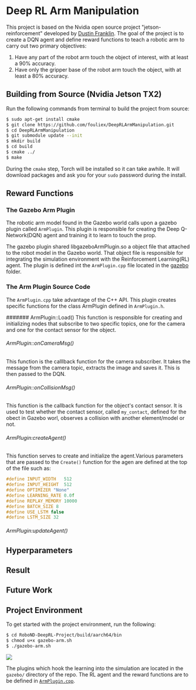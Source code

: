 
# Deep RL Arm Manipulation

This project is based on the Nvidia open source project "jetson-reinforcement" developed by [Dustin Franklin](https://github.com/dusty-nv).
The goal of the project is to create a DQN agent and define reward functions to teach a robotic arm to carry out two primary objectives:

1. Have any part of the robot arm touch the object of interest, with at least a 90% accuracy.
2. Have only the gripper base of the robot arm touch the object, with at least a 80% accuracy.

## Building from Source (Nvidia Jetson TX2)

Run the following commands from terminal to build the project from source:

``` bash
$ sudo apt-get install cmake
$ git clone https://github.com/fouliex/DeepRLArmManipulation.git
$ cd DeepRLArmManipulation
$ git submodule update --init
$ mkdir build
$ cd build
$ cmake ../
$ make
```

During the `cmake` step, Torch will be installed so it can take awhile. It will download packages and ask you for your `sudo` password during the install.

## Reward Functions

### The Gazebo Arm Plugin 
The robotic arm model found in the Gazebo world calls upon a gazebo plugin called `ArmPlugin`. This plugin is responsible
 for creating the Deep Q-Network(DQN) agent and training it to learn to touch the prop.
 
 The gazebo plugin shared libgazeboArmPlugin.so a object file that attached to the robot model in the Gazebo world. That
 object file is responsible for integrating the simulation environment with the Reinforcement Learning(RL) agent. The  plugin is defined
 int the `ArmPlugin.cpp` file located in the [gazebo](./gazebo) folder.

### The Arm Plugin Source Code
The `ArmPlugin.cpp` take advantage of the C++ API. This plugin creates specific functions for the class ArmPlugin defined in
`ArmPlugin.h`.

####### ArmPlugin::Load()
This function is responsible for creating and initializing nodes that subscribe to two specific topics, one for the camera
and one for the contact sensor for the object.

###### ArmPlugin::onCameraMsg()
This function is the calllback function for the camera subscriber. It takes the message from the camera topic, extracts
the image and saves it. This is then passed to the DQN.

###### ArmPlugin::onCollisionMsg()
This function is the callback function for the object's contact sensor. It is used to test whether the contact sensor,
 called `my_contact`, defined for the obect in Gazebo worl, observes a collision with another element/model or not.
 
###### ArmPlugin:createAgent()
This function serves to create and initialize the agent.Various parameters that are passed to the `Create()` function for
the agen are defined at the top of the file such as:

```cpp
#define INPUT_WIDTH   512
#define INPUT_HEIGHT  512
#define OPTIMIZER "None"
#define LEARNING_RATE 0.0f
#define REPLAY_MEMORY 10000
#define BATCH_SIZE 8
#define USE_LSTM false
#define LSTM_SIZE 32
```
###### ArmPlugin:updateAgent()
## Hyperparameters

## Result

## Future Work




## Project Environment

To get started with the project environment, run the following:

``` bash
$ cd RoboND-DeepRL-Project/build/aarch64/bin
$ chmod u+x gazebo-arm.sh
$ ./gazebo-arm.sh
```

<img src="https://github.com/dusty-nv/jetson-reinforcement/raw/master/docs/images/gazebo_arm.jpg">

The plugins which hook the learning into the simulation are located in the `gazebo/` directory of the repo. The RL agent and the reward functions are to be defined in [`ArmPlugin.cpp`](gazebo/ArmPlugin.cpp).
